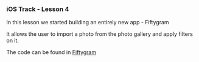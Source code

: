 ### iOS Track - Lesson 4

In this lesson we started building an entirely new app - Fiftygram

It allows the user to import a photo from the photo gallery and apply filters on it.

The code can be found in [Fiftygram](Fiftygram)

